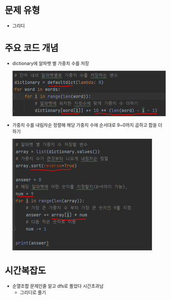 # 문제 유형
- 그리디

# 주요 코드 개념
- dictionary에 알파벳 별 가중치 수를 저장

    ![img.png](../../이미지/단어수학_1.png)

- 가중치 수를 내림차순 정렬해 해당 가중치 수에 순서대로 9~0까지 곱하고 합을 더하기

    ![img_1.png](../../이미지/단어수학_2.png)    

# 시간복잡도
- 순열조합 문제인줄 알고 dfs로 풀었다 시간초과남
  - 그리디로 풀기
